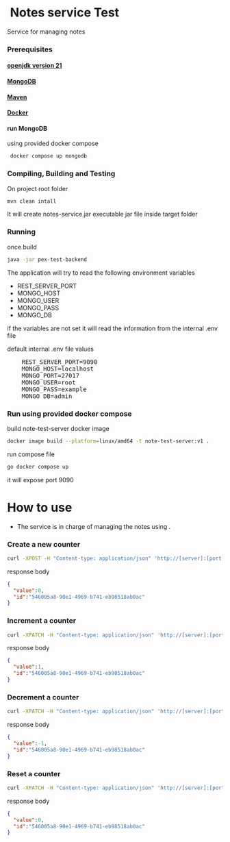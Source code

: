 #  Notes service Test

Service for managing notes     

### Prerequisites

#### [openjdk version 21](https://openjdk.org/projects/jdk/21/)

#### [MongoDB](https://www.mongodb.com/)

#### [Maven](https://maven.apache.org/)

#### [Docker](https://www.docker.com/)

#### run MongoDB 

using provided docker compose

```bash
 docker compose up mongodb
```

### Compiling, Building and Testing

On project root folder

```bash
mvn clean intall
```

It will create notes-service.jar executable jar file inside target folder

### Running 

once build

```bash
java -jar pex-test-backend
```

The application will try to read the following environment variables

- REST_SERVER_PORT   
- MONGO_HOST
- MONGO_USER
- MONGO_PASS
- MONGO_DB

if the variables are not set it will read the information from the internal .env file

default internal .env file values

<pre>
    REST_SERVER_PORT=9090
    MONGO_HOST=localhost
    MONGO_PORT=27017
    MONGO_USER=root
    MONGO_PASS=example
    MONGO_DB=admin
</pre>


### Run using provided docker compose

build note-test-server docker image

```bash
docker image build --platform=linux/amd64 -t note-test-server:v1 . 
```

run compose file

```bash
go docker compose up
```

it will expose port 9090

# How to use

- The service is in charge of managing the notes using .
 

### Create a new counter

```bash
curl -XPOST -H "Content-type: application/json" 'http://[server]:[port]/v1/counter'
```
response body

```json
{
  "value":0,
  "id":"546005a8-90e1-4969-b741-eb98518ab0ac"
}
``` 

### Increment a counter

```bash
curl -XPATCH -H "Content-type: application/json" 'http://[server]:[port]/v1/counter/[counterID]/increment'
```
response body

```json
{
  "value":1,
  "id":"546005a8-90e1-4969-b741-eb98518ab0ac"
}
``` 

### Decrement a counter

```bash
curl -XPATCH -H "Content-type: application/json" 'http://[server]:[port]/v1/counter/[counterID]/decrement'
```
response body

```json
{
  "value":-1,
  "id":"546005a8-90e1-4969-b741-eb98518ab0ac"
}
``` 
### Reset a counter

```bash
curl -XPATCH -H "Content-type: application/json" 'http://[server]:[port]/v1/counter/[counterID]/reset'
```
response body

```json
{
  "value":0,
  "id":"546005a8-90e1-4969-b741-eb98518ab0ac"
}
``` 